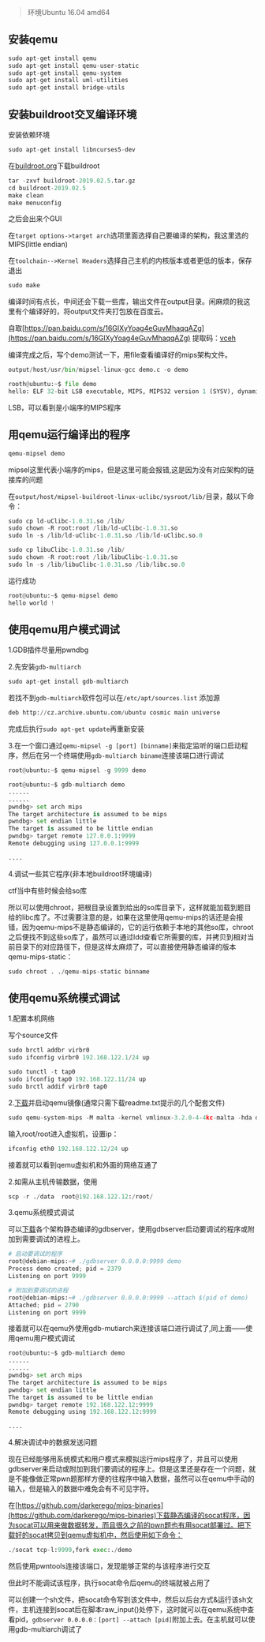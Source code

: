 >环境Ubuntu 16.04 amd64


## 安装qemu

```python
sudo apt-get install qemu 
sudo apt-get install qemu-user-static
sudo apt-get install qemu-system
sudo apt-get install uml-utilities
sudo apt-get install bridge-utils

```


## 安装buildroot交叉编译环境

安装依赖环境

```python
sudo apt-get install libncurses5-dev
```

在[buildroot.org](https://buildroot.org)下载buildroot

```python
tar -zxvf buildroot-2019.02.5.tar.gz
cd buildroot-2019.02.5
make clean
make menuconfig
```
之后会出来个GUI

在`target options->target arch`选项里面选择自己要编译的架构，我这里选的MIPS(little endian)

在`toolchain-->Kernel Headers`选择自己主机的内核版本或者更低的版本，保存退出

```python
sudo make
```

编译时间有点长，中间还会下载一些库，输出文件在output目录。闲麻烦的我这里有个编译好的，将output文件夹打包放在百度云。

自取[https://pan.baidu.com/s/16GIXyYoag4eGuvMhaqqAZg](https://pan.baidu.com/s/16GIXyYoag4eGuvMhaqqAZg) 提取码：[vceh]()

编译完成之后，写个demo测试一下，用file查看编译好的mips架构文件。

```python
output/host/usr/bin/mipsel-linux-gcc demo.c -o demo

rooth@ubuntu:~$ file demo
hello: ELF 32-bit LSB executable, MIPS, MIPS32 version 1 (SYSV), dynamically linked, interpreter /lib/ld-, not stripped

```

LSB，可以看到是小端序的MIPS程序

## 用qemu运行编译出的程序

```python
qemu-mipsel demo
```
mipsel这里代表小端序的mips，但是这里可能会报错,这是因为没有对应架构的链接库的问题

在`output/host/mipsel-buildroot-linux-uclibc/sysroot/lib/`目录，敲以下命令：

```python
sudo cp ld-uClibc-1.0.31.so /lib/
sudo chown -R root:root /lib/ld-uClibc-1.0.31.so
sudo ln -s /lib/ld-uClibc-1.0.31.so /lib/ld-uClibc.so.0

sudo cp libuClibc-1.0.31.so /lib/
sudo chown -R root:root /lib/libuClibc-1.0.31.so
sudo ln -s /lib/libuClibc-1.0.31.so /lib/libc.so.0

```

运行成功

```python
root@ubuntu:~$ qemu-mipsel demo
hello world !

```

## 使用qemu用户模式调试

1.GDB插件尽量用pwndbg

2.先安装`gdb-multiarch`

```python
sudo apt-get install gdb-multiarch

```
若找不到`gdb-multiarch`软件包可以在`/etc/apt/sources.list` 添加源

```python
deb http://cz.archive.ubuntu.com/ubuntu cosmic main universe
```
完成后执行`sudo apt-get update`再重新安装


3.在一个窗口通过`qemu-mipsel -g [port] [binname]`来指定监听的端口启动程序，然后在另一个终端使用`gdb-multiarch biname`连接该端口进行调试

```python
root@ubuntu:~$ qemu-mipsel -g 9999 demo

```

```python
root@ubuntu:~$ gdb-multiarch demo
......
......
pwndbg> set arch mips
The target architecture is assumed to be mips
pwndbg> set endian little 
The target is assumed to be little endian
pwndbg> target remote 127.0.0.1:9999
Remote debugging using 127.0.0.1:9999

....

```

4.调试一些其它程序(非本地buildroot环境编译)

ctf当中有些时候会给so库

所以可以使用chroot，把根目录设置到给出的so库目录下，这样就能加载到题目给的libc库了。不过需要注意的是，如果在这里使用qemu-mips的话还是会报错，因为qemu-mips不是静态编译的，它的运行依赖于本地的其他so库，chroot之后便找不到这些so库了，虽然可以通过ldd查看它所需要的库，并拷贝到相对当前目录下的对应路径下，但是这样太麻烦了，可以直接使用静态编译的版本qemu-mips-static：

```python
sudo chroot . ./qemu-mips-static binname 

```

## 使用qemu系统模式调试

1.配置本机网络
 
写个source文件

```python
sudo brctl addbr virbr0
sudo ifconfig virbr0 192.168.122.1/24 up

sudo tunctl -t tap0
sudo ifconfig tap0 192.168.122.11/24 up
sudo brctl addif virbr0 tap0
```

2.[下载](https://people.debian.org/~aurel32/qemu/mipsel/)并启动qemu镜像(通常只需下载readme.txt提示的几个配套文件)

```python
sudo qemu-system-mips -M malta -kernel vmlinux-3.2.0-4-4kc-malta -hda debian_wheezy_mipsel_standard.qcow2 -append "root=/dev/sda1 console=tty0" -netdev tap,id=tapnet,ifname=tap0,script=no -device rtl8139,netdev=tapnet -nographic

```
输入root/root进入虚拟机，设置ip：

```python
ifconfig eth0 192.168.122.12/24 up
```
接着就可以看到qemu虚拟机和外面的网络互通了

2.如需从主机传输数据，使用

```python
scp -r ./data  root@192.168.122.12:/root/

```
3.qemu系统模式调试

可以[下载](https://github.com/yxshyj/embedded-toolkit)各个架构静态编译的gdbserver，使用gdbserver启动要调试的程序或附加到需要调试的进程上。

```python
# 启动要调试的程序
root@debian-mips:~# ./gdbserver 0.0.0.0:9999 demo 
Process demo created; pid = 2379
Listening on port 9999

# 附加到要调试的进程
root@debian-mips:~# ./gdbserver 0.0.0.0:9999 --attach $(pid of demo)
Attached; pid = 2790
Listening on port 9999

```

接着就可以在qemu外使用gdb-mutiarch来连接该端口进行调试了,同上面——使用qemu用户模式调试

```python
root@ubuntu:~$ gdb-multiarch demo
......
......
pwndbg> set arch mips
The target architecture is assumed to be mips
pwndbg> set endian little 
The target is assumed to be little endian
pwndbg> target remote 192.168.122.12:9999
Remote debugging using 192.168.122.12:9999

....

```

4.解决调试中的数据发送问题

现在已经能够用系统模式和用户模式来模拟运行mips程序了，并且可以使用gdbserver来启动或附加到我们要调试的程序上。但是这里还是存在一个问题，就是不能像做正常pwn题那样方便的往程序中输入数据，虽然可以在qemu中手动的输入，但是输入的数据中难免会有不可见字符。

在[https://github.com/darkerego/mips-binaries](https://github.com/darkerego/mips-binaries)下载静态编译的socat程序，因为socat可以用来做数据转发，而且很久之前的pwn题也有用socat部署过。把下载好的socat拷贝到qemu虚拟机中，然后使用如下命令：

```python
./socat tcp-l:9999,fork exec:./demo
```

然后使用pwntools连接该端口，发现能够正常的与该程序进行交互

但此时不能调试该程序，执行socat命令后qemu的终端就被占用了

可以创建一个sh文件，把socat命令写到该文件中，然后以后台方式&运行该sh文件，主机连接到socat后在脚本raw_input()处停下，这时就可以在qemu系统中查看pid，`gdbserver 0.0.0.0：[port] --attach [pid]`附加上去。在主机就可以使用gdb-multiarch调试了



